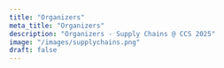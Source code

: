 ```yaml
---
title: "Organizers"
meta_title: "Organizers"
description: "Organizers - Supply Chains @ CCS 2025"
image: "/images/supplychains.png"
draft: false
---
```


